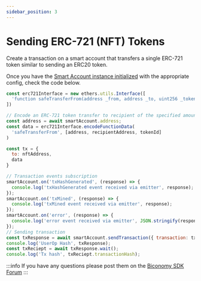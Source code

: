 ```yaml
---
sidebar_position: 3
---
```


# Sending ERC-721 (NFT) Tokens

Create a transaction on a smart account that transfers a single ERC-721 token similar to sending an ERC20 token.

Once you have the [Smart Account instance initialized](../../initialize-smart-account) with the appropriate config, check the code below.

```js
const erc721Interface = new ethers.utils.Interface([
  'function safeTransferFrom(address _from, address _to, uint256 _tokenId)'
])

// Encode an ERC-721 token transfer to recipient of the specified amount
const address = await smartAccount.address;
const data = erc721Interface.encodeFunctionData(
  'safeTransferFrom', [address, recipientAddress, tokenId]
)

const tx = {
  to: nftAddress,
  data
}

// Transaction events subscription
smartAccount.on('txHashGenerated', (response) => {
  console.log('txHashGenerated event received via emitter', response);
});
smartAccount.on('txMined', (response) => {
  console.log('txMined event received via emitter', response);
});
smartAccount.on('error', (response) => {
  console.log('error event received via emitter', JSON.stringify(response));
});
// Sending transaction
const txResponse = await smartAccount.sendTransaction({ transaction: tx });
console.log('UserOp Hash', txResponse);
const txReciept = await txResponse.wait();
console.log('Tx hash', txReciept.transactionHash);
```

:::info
If you have any questions please post them on the [Biconomy SDK Forum](https://forum.biconomy.io/)
:::
